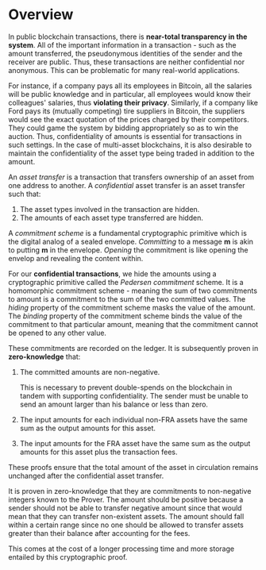 # Overview

In public blockchain transactions, there is **near-total transparency in the system**. All of the important information in a transaction - such as the amount transferred, the pseudonymous identities of the sender and the receiver are public. Thus, these transactions are neither confidential nor anonymous. This can be problematic for many real-world applications.

For instance, if a company pays all its employees in Bitcoin, all the salaries will be public knowledge and in particular, all employees would know their colleagues' salaries, thus **violating their privacy**. Similarly, if a company like Ford pays its (mutually competing) tire suppliers in Bitcoin, the suppliers would see the exact quotation of the prices charged by their competitors. They could game the system by bidding appropriately so as to win the auction. Thus, confidentiality of amounts is essential for transactions in such settings. In the case of multi-asset blockchains, it is also desirable to maintain the confidentiality of the asset type being traded in addition to the amount.

An _asset transfer_ is a transaction that transfers ownership of an asset from one address to another. A _confidential_ asset transfer is an asset transfer such that:

1. The asset types involved in the transaction are hidden.
2. The amounts of each asset type transferred are hidden.

A _commitment scheme_ is a fundamental cryptographic primitive which is the digital analog of a sealed envelope. _Committing_ to a message **m** is akin to putting **m** in the envelope. _Opening_ the commitment is like opening the envelop and revealing the content within.

For our **confidential transactions**, we hide the amounts using a cryptographic primitive called the _Pedersen commitment_ scheme. It is a homomorphic commitment scheme - meaning the sum of two commitments to amount is a commitment to the sum of the two committed values. The _hiding_ property of the commitment scheme masks the value of the amount. The _binding_ property of the commitment scheme binds the value of the commitment to that particular amount, meaning that the commitment cannot be opened to any other value.

These commitments are recorded on the ledger. It is subsequently proven in **zero-knowledge** that:

1.  The committed amounts are non-negative.

    This is necessary to prevent double-spends on the blockchain in tandem with supporting confidentiality. The sender must be unable to send an amount larger than his balance or less than zero.
2. The input amounts for each individual non-FRA assets have the same sum as the output amounts for this asset.
3. The input amounts for the FRA asset have the same sum as the output amounts for this asset plus the transaction fees.

These proofs ensure that the total amount of the asset in circulation remains unchanged after the confidential asset transfer.

It is proven in zero-knowledge that they are commitments to non-negative integers known to the Prover. The amount should be positive because a sender should not be able to transfer negative amount since that would mean that they can transfer non-existent assets. The amount should fall within a certain range since no one should be allowed to transfer assets greater than their balance after accounting for the fees.

This comes at the cost of a longer processing time and more storage entailed by this cryptographic proof.
